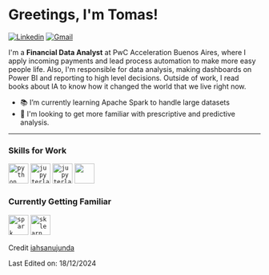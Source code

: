 <!-- Greeting -->
# Greetings, I'm Tomas!

[![Linkedin](https://img.shields.io/badge/-tomascabreraroman-blue?style=flat&logo=Linkedin&logoColor=white)](https://www.linkedin.com/in/tomascabreraroman/)
[![Gmail](https://img.shields.io/badge/-tomascabrera739@gmail.com-c14438?style=flat&logo=Gmail&logoColor=white)](mailto:tomascabrera739@gmail.com)

<!--Introduction -->
I'm a **Financial Data Analyst** at PwC Acceleration Buenos Aires, where I apply incoming payments and lead process automation to make more easy people life.
Also, I'm responsible for data analysis, making dashboards on Power BI and reporting to high level decisions.
Outside of work, I read books about IA to know how it changed the world that we live right now.

- 📚 I’m currently learning Apache Spark to handle large datasets
- 🌱 I'm looking to get more familiar with prescriptive and predictive analysis.
---

### Skills for Work
<code><a href="https://www.python.org/"><img height="40" src="https://img.shields.io/badge/python-3670A0?style=for-the-badge&logo=python&logoColor=ffdd54" alt="python logo" /></a></code>
<code><a href="https://jupyter.org/"><img height="40" src="https://img.shields.io/badge/jupyter-%23FA0F00.svg?style=for-the-badge&logo=jupyter&logoColor=white" alt="jupyterlab logo" /></a></code>
<code><a href="https://www.sqlite.org/"><img height="40" src="https://img.shields.io/badge/sqlite-%2307405e.svg?style=for-the-badge&logo=sqlite&logoColor=white" alt="jupyterlab logo" /></a></code>
<code><a href="https://app.powerbi.com/"><img height="40" src="https://img.shields.io/badge/power_bi-F2C811?style=for-the-badge&logo=powerbi&logoColor=black" /></a></code>





### Currently Getting Familiar
<code><a href="https://spark.apache.org/"><img height="40" src="https://upload.wikimedia.org/wikipedia/commons/thumb/f/f3/Apache_Spark_logo.svg/1200px-Apache_Spark_logo.svg.png" alt="spark logo" /></a></code>
<code><a href="https://scikit-learn.org/"><img height="40" src="https://upload.wikimedia.org/wikipedia/commons/thumb/0/05/Scikit_learn_logo_small.svg/1280px-Scikit_learn_logo_small.svg.png" alt="sklearn logo" /></a></a></code>

Credit [iahsanujunda](https://github.com/iahsanujunda)

Last Edited on: 18/12/2024
